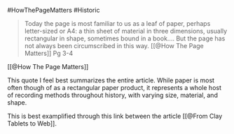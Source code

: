 #HowThePageMatters #Historic 

>Today the page is most familiar to us as a leaf of paper, perhaps letter-sized or A4: a thin sheet of material in three dimensions, usually rectangular in shape, sometimes bound in a book.... But the page has not always been circumscribed in this way. 
>[[@How The Page Matters]] Pg 3-4

[[@How The Page Matters]]

This quote I feel best summarizes the entire article. While paper is most often though of as a rectangular paper product, it represents a whole host of recording methods throughout history, with varying size, material, and shape.

This is best examplified through this link between the article [[@From Clay Tablets to Web]].